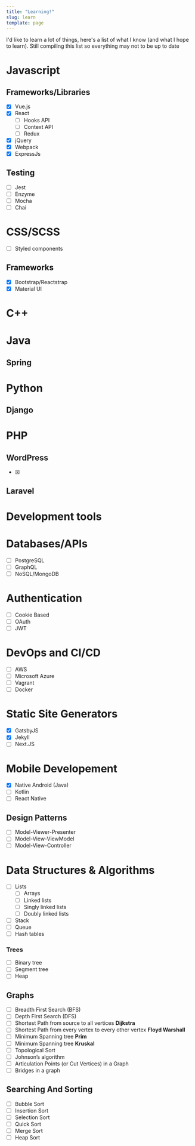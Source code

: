 ```yaml
---
title: "Learning!"
slug: learn
template: page
---
```


I'd like to learn a lot of things, here's a list of what I know (and what I hope to learn). Still compiling this list so everything may not to be up to date

# Javascript

## Frameworks/Libraries

- [x] Vue.js
- [x] React
  - [ ] Hooks API
  - [ ] Context API
  - [ ] Redux
- [x] jQuery
- [x] Webpack
- [x] ExpressJs

## Testing

- [ ] Jest
- [ ] Enzyme
- [ ] Mocha
- [ ] Chai

# CSS/SCSS

- [ ] Styled components

## Frameworks

- [x] Bootstrap/Reactstrap
- [x] Material UI

# C++

# Java

## Spring

# Python

## Django

# PHP

## WordPress

- [x]

## Laravel

# Development tools

# Databases/APIs

- [ ] PostgreSQL
- [ ] GraphQL
- [ ] NoSQL/MongoDB

# Authentication

- [ ] Cookie Based
- [ ] OAuth
- [ ] JWT

# DevOps and CI/CD

- [ ] AWS
- [ ] Microsoft Azure
- [ ] Vagrant
- [ ] Docker

# Static Site Generators

- [x] GatsbyJS
- [x] Jekyll
- [ ] Next.JS

# Mobile Developement

- [x] Native Android (Java)
- [ ] Kotlin
- [ ] React Native

## Design Patterns

- [ ] Model-Viewer-Presenter
- [ ] Model-View-ViewModel
- [ ] Model-View-Controller

# Data Structures & Algorithms

- [ ] Lists
  - [ ] Arrays
  - [ ] Linked lists
  - [ ] Singly linked lists
  - [ ] Doubly linked lists
- [ ] Stack
- [ ] Queue
- [ ] Hash tables

### Trees

- [ ] Binary tree
- [ ] Segment tree
- [ ] Heap

## Graphs

- [ ] Breadth First Search (BFS)
- [ ] Depth First Search (DFS)
- [ ] Shortest Path from source to all vertices **Dijkstra**
- [ ] Shortest Path from every vertex to every other vertex **Floyd Warshall**
- [ ] Minimum Spanning tree **Prim**
- [ ] Minimum Spanning tree **Kruskal**
- [ ] Topological Sort
- [ ] Johnson’s algorithm
- [ ] Articulation Points (or Cut Vertices) in a Graph
- [ ] Bridges in a graph

## Searching And Sorting

- [ ] Bubble Sort
- [ ] Insertion Sort
- [ ] Selection Sort
- [ ] Quick Sort
- [ ] Merge Sort
- [ ] Heap Sort
